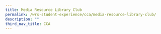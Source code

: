 ```yaml
---
title: Media Resource Library Club
permalink: /wrs-student-experience/cca/media-resource-library-club/
description: ""
third_nav_title: CCA
---
```

